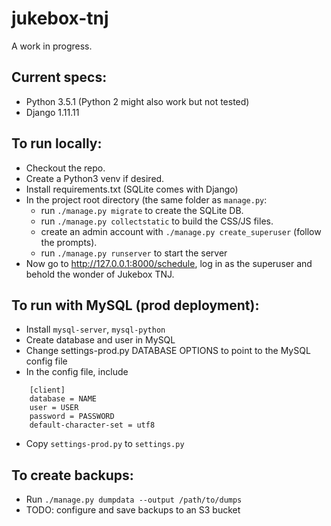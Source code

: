 # jukebox-tnj
A work in progress. 

## Current specs:
- Python 3.5.1 (Python 2 might also work but not tested)
- Django 1.11.11

## To run locally:
- Checkout the repo.
- Create a Python3 venv if desired.
- Install requirements.txt (SQLite comes with Django)
- In the project root directory (the same folder as `manage.py`:
    - run `./manage.py migrate` to create the SQLite DB.
    - run `./manage.py collectstatic` to build the CSS/JS files.
    - create an admin account with `./manage.py create_superuser` (follow the prompts).
    - run `./manage.py runserver` to start the server
- Now go to http://127.0.0.1:8000/schedule, log in as the superuser and behold the wonder of Jukebox TNJ.

## To run with MySQL (prod deployment):
- Install `mysql-server`, `mysql-python`
- Create database and user in MySQL
- Change settings-prod.py DATABASE OPTIONS to point to the MySQL config file
- In the config file, include

```
    [client]
    database = NAME
    user = USER
    password = PASSWORD
    default-character-set = utf8
```

- Copy `settings-prod.py` to `settings.py`

## To create backups:
- Run `./manage.py dumpdata --output /path/to/dumps`
- TODO: configure and save backups to an S3 bucket
